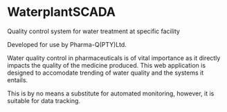 # WaterplantSCADA
Quality control system for water treatment at specific facility

Developed for use by Pharma-Q(PTY)Ltd.

Water quality control in pharmaceuticals is of vital importance as it directly impacts the quality of the medicine produced.
This web application is designed to accomodate trending of water quality and the systems it entails.

This is by no means a substitute for automated monitoring, however, it is suitable for data tracking.
